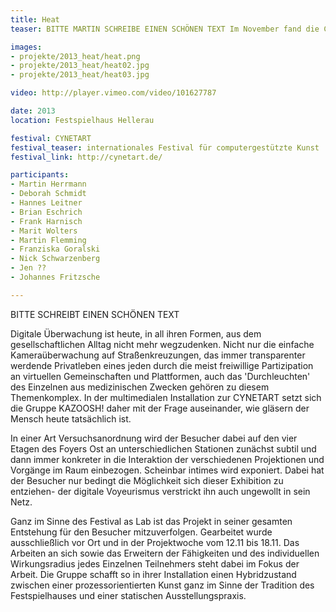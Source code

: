 ```yaml
---
title: Heat
teaser: BITTE MARTIN SCHREIBE EINEN SCHÖNEN TEXT Im November fand die CYNETART im Festspielhaus Hellerau statt. 

images:
- projekte/2013_heat/heat.png
- projekte/2013_heat/heat02.jpg
- projekte/2013_heat/heat03.jpg

video: http://player.vimeo.com/video/101627787

date: 2013
location: Festspielhaus Hellerau

festival: CYNETART
festival_teaser: internationales Festival für computergestützte Kunst
festival_link: http://cynetart.de/

participants: 
- Martin Herrmann 
- Deborah Schmidt
- Hannes Leitner
- Brian Eschrich
- Frank Harnisch
- Marit Wolters
- Martin Flemming
- Franziska Goralski
- Nick Schwarzenberg
- Jen ??
- Johannes Fritzsche

---
```


BITTE SCHREIBT EINEN SCHÖNEN TEXT

Digitale Überwachung ist heute, in all ihren Formen, aus dem gesellschaftlichen Alltag nicht mehr wegzudenken. Nicht nur die einfache Kameraüberwachung auf Straßenkreuzungen, das immer transparenter werdende Privatleben eines jeden durch die meist freiwillige Partizipation an virtuellen Gemeinschaften und Plattformen, auch das 'Durchleuchten' des Einzelnen aus medizinischen Zwecken gehören zu diesem Themenkomplex. In der multimedialen Installation zur CYNETART setzt sich die Gruppe KAZOOSH! daher mit der Frage auseinander, wie gläsern der Mensch heute tatsächlich ist. 

In einer Art Versuchsanordnung wird der Besucher dabei auf den vier Etagen des Foyers Ost an unterschiedlichen Stationen zunächst subtil und dann immer konkreter in die Interaktion der verschiedenen Projektionen und Vorgänge im Raum einbezogen. Scheinbar intimes wird exponiert. Dabei hat der Besucher nur bedingt die Möglichkeit sich dieser Exhibition zu entziehen- der digitale Voyeurismus verstrickt ihn auch ungewollt in sein Netz. 

Ganz im Sinne des Festival as Lab ist das Projekt in seiner gesamten Entstehung für den Besucher mitzuverfolgen. Gearbeitet wurde ausschließlich vor Ort und in der Projektwoche vom 12.11 bis 18.11. Das Arbeiten an sich sowie das Erweitern der Fähigkeiten und des individuellen Wirkungsradius jedes Einzelnen Teilnehmers steht dabei im Fokus der Arbeit. Die Gruppe schafft so in ihrer Installation einen Hybridzustand zwischen einer prozessorientierten Kunst ganz im Sinne der Tradition des Festspielhauses und einer statischen Ausstellungspraxis.
